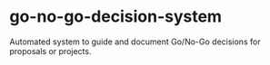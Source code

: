 # go-no-go-decision-system
Automated system to guide and document Go/No-Go decisions for proposals or projects.
